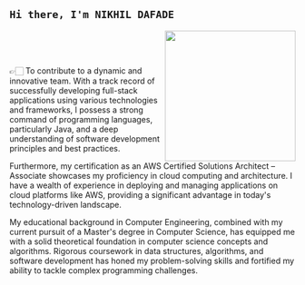  ### <h2> `Hi there, I'm NIKHIL DAFADE`    <!-- <img src="https://raw.githubusercontent.com/MartinHeinz/MartinHeinz/master/wave.gif" width="5px">  </h2>-->

<!--
**NeekhilD/NeekhilD** is a ✨ _special_ ✨ repository because its `README.md` (this file) appears on your GitHub profile.

Here are some ideas to get you started:

- 🔭 I’m currently working on ...
- 🌱 I’m currently learning ...
- 👯 I’m looking to collaborate on ...
- 🤔 I’m looking for help with ...
- 💬 Ask me about ...
- 📫 How to reach me: ...
- 😄 Pronouns: ...
- ⚡ Fun fact: ...
-->

<!--### CofO : <img align="Center" width="100px" src="https://bestanimations.com/media/india/659801420india-flag-waving-animated-gif-11.gif"/> <br/>-->
<img align='right' src="https://media.giphy.com/media/M9gbBd9nbDrOTu1Mqx/giphy.gif" width="230"> <br/>

<br />

👉🏻 To contribute to a dynamic and innovative team. With a track record of successfully developing full-stack applications using various technologies and frameworks, I possess a strong command of programming languages, particularly Java, and a deep understanding of software development principles and best practices.

Furthermore, my certification as an AWS Certified Solutions Architect – Associate showcases my proficiency in cloud computing and architecture. I have a wealth of experience in deploying and managing applications on cloud platforms like AWS, providing a significant advantage in today's technology-driven landscape.

My educational background in Computer Engineering, combined with my current pursuit of a Master's degree in Computer Science, has equipped me with a solid theoretical foundation in computer science concepts and algorithms. Rigorous coursework in data structures, algorithms, and software development has honed my problem-solving skills and fortified my ability to tackle complex programming challenges.



